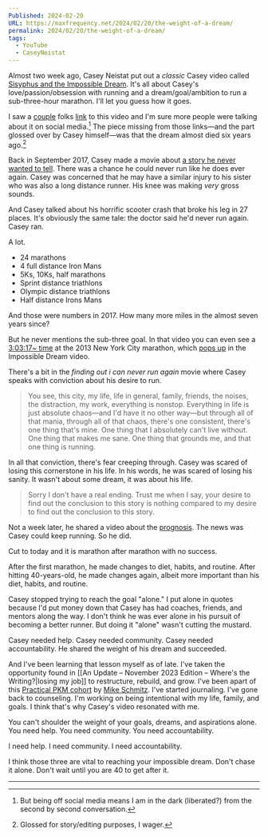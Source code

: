 ```yaml
---
Published: 2024-02-20
URL: https://maxfrequency.net/2024/02/20/the-weight-of-a-dream/
permalink: 2024/02/20/the-weight-of-a-dream/
tags:
  - YouTube
  - CaseyNeistat
---
```

Almost two week ago, Casey Neistat put out a *classic* Casey video called [Sisyphus and the Impossible Dream](https://youtube.com/watch?v=9IiTdSnmS7E). It's all about Casey's love/passion/obsession with running and a dream/goal/ambition to run a sub-three-hour marathon. I'll let you guess how it goes.

I saw a [couple](https://waxy.org/2024/02/sisyphus-and-the-impossible-dream/) folks [link](https://kottke.org/24/02/chasing-impossible-dreams) to this video and I'm sure more people were talking about it on social media.[^1] The piece missing from those links—and the part glossed over by Casey himself—was that the dream almost died six years ago.[^2]

Back in September 2017, Casey made a movie about [a story he never wanted to tell](https://youtube.com/watch?v=8-M7WA1qX1g). There was a chance he could never run like he does ever again. Casey was concerned that he may have a similar injury to his sister who was also a long distance runner. His knee was making *very* gross sounds.

And Casey talked about his horrific scooter crash that broke his leg in 27 places. It's obviously the same tale: the doctor said he'd never run again. Casey ran.

A lot.

- 24 marathons
- 4 full distance Iron Mans
- 5Ks, 10Ks, half marathons
- Sprint distance triathlons
- Olympic distance triathlons
- Half distance Irons Mans

And those were numbers in 2017. How many more miles in the almost seven years since? 

But he never mentions the sub-three goal. In that video you can even see a [3:03:17~ time](https://youtube.com/watch?v=8-M7WA1qX1g&t=272) at the 2013 New York City marathon, which [pops up](https://youtube.com/watch?v=9IiTdSnmS7E&t=283) in the Impossible Dream video.

There's a bit in the *finding out i can never run again* movie where Casey speaks with conviction about his desire to run. 

> You see, this city, my life, life in general, family, friends, the noises, the distraction, my work, everything is nonstop. Everything in life is just absolute chaos—and I'd have it no other way—but through all of that mania, through all of that chaos, there's one consistent, there's one thing that's mine. One thing that I absolutely can't live without. One thing that makes me sane. One thing that grounds me, and that one thing is running. 

In all that conviction, there's fear creeping through. Casey was scared of losing this cornerstone in his life. In his words, he was scared of losing his sanity. It wasn't about some dream, it was about his life.

> Sorry I don't have a real ending. Trust me when I say, your desire to find out the conclusion to this story is nothing compared to my desire to find out the conclusion to this story.

Not a week later, he shared a video about the [prognosis](https://youtube.com/watch?v=vE-mcsfxLhg). The news was Casey could keep running. So he did.

Cut to today and it is marathon after marathon with no success. 

After the first marathon, he made changes to diet, habits, and routine. After hitting 40-years-old, he made changes again, albeit more important than his diet, habits, and routine.

Casey stopped trying to reach the goal "alone." I put alone in quotes because I'd put money down that Casey has had coaches, friends, and mentors along the way. I don't think he was ever alone in his pursuit of becoming a better runner. But doing it "alone" wasn't cutting the mustard. 

Casey needed help. Casey needed community. Casey needed accountability. He shared the weight of his dream and succeeded. 

And I've been learning that lesson myself as of late. I've taken the opportunity found in [[An Update – November 2023 Edition – Where's the Writing?|losing my job]] to restructure, rebuild, and grow. I've been apart of this [Practical PKM cohort](https://www.obsidianuniversity.com/cohort) by [Mike Schmitz](https://mikeschmitz.com/about/). I've started journaling. I've gone back to counseling. I'm working on being intentional with my life, family, and goals. I think that's why Casey's video resonated with me.

You can't shoulder the weight of your goals, dreams, and aspirations alone. You need help. You need community. You need accountability. 

I need help. I need community. I need accountability.

I think those three are vital to reaching your impossible dream. Don't chase it alone. Don't wait until you are 40 to get after it.

---
[^1]: But being off social media means I am in the dark (liberated?) from the second by second conversation.
[^2]: Glossed for story/editing purposes, I wager.